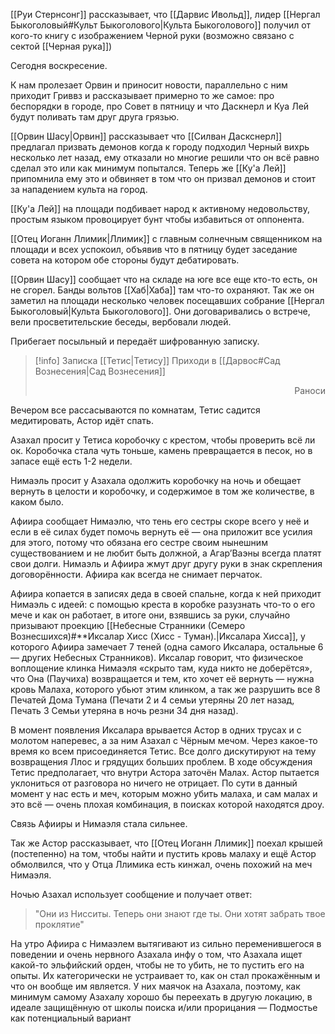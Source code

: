 [[Руи Стернсонг]] рассказывает, что [[Дарвис Ивольд]], лидер [[Нергал Быкоголовый#Культ Быкоголового|Культа Быкоголового]] получил от кого-то книгу с изображением Черной руки (возможно связано с сектой [[Черная рука]])

Сегодня воскресение.

К нам пролезает Орвин и приносит новости, параллельно с ним приходит Гриввз и рассказывает примерно то же самое: про беспорядки в городе, про Совет в пятницу и что Даскнерл и Куа Лей будут поливать там друг друга грязью.

[[Орвин Шасу|Орвин]] рассказывает что [[Силван Даскснерл]] предлагал  призвать демонов когда к городу подходил Черный вихрь несколько лет назад,  ему отказали но многие решили что он всё равно сделал это или как минимум попытался. Теперь же [[Ку'а Лей]] припомнила ему это и обвиняет в том что он призвал демонов и стоит за нападением культа на город.

[[Ку'а Лей]] на площади подбивает народ к активному недовольству, простым языком провоцирует бунт чтобы избавиться от оппонента.

[[Отец Иоганн Ллимик|Ллимик]]  с главным солнечным священником на площади и всех успокоил, объявив что в пятницу будет заседание совета на котором обе стороны будут дебатировать.

[[Орвин Шасу]]  сообщает что на складе на юге все еще кто-то есть, он не сгорел. Банды вольтов [[Хаб|Хаба]] там что-то охраняют.
Так же он заметил на площади несколько человек посещавших собрание [[Нергал Быкоголовый|Культа Быкоголового]].  Они договаривались о встрече, вели просветительские беседы, вербовали людей.

Прибегает посыльный и передаёт шифрованную записку.

> [!info] Записка [[Тетис|Тетису]] 
> Приходи в [[Дарвос#Сад Вознесения|Сад Вознесения]] 
> 								<p align="right">Раноси</p>

Вечером все рассасываются по комнатам, Тетис садится медитировать, Астор идёт спать.

Азахал просит у Тетиса коробочку с крестом, чтобы проверить всё ли ок. Коробочка стала чуть тоньше, камень превращается в песок, но в запасе ещё есть 1-2 недели.  

Нимаэль просит у Азахала одолжить коробочку на ночь и обещает вернуть в целости и коробочку, и содержимое в том же количестве, в каком было.  

Афиира сообщает Нимаэлю, что тень его сестры скоре всего у неё и если в её силах будет помочь вернуть её — она приложит все усилия для этого, потому что обязана его сестре своим нынешним существованием и не любит быть должной, а Агар’Ваэны всегда платят свои долги. Нимаэль и Афиира жмут друг другу руки в знак скрепления договорённости. Афиира как всегда не снимает перчаток.  

Афиира копается в записях деда в своей спальне, когда к ней приходит Нимаэль с идеей: с помощью креста в коробке разузнать что-то о его мече и как он работает, в итоге они, взявшись за руки, случайно призывают проекцию [[Небесные Странники (Семеро Вознесшихся)#**Иксалар Хисс (Хисс - Туман).|Иксалара Хисса]], у которого Афиира замечает 7 теней (одна самого Иксалара, остальные 6 — других Небесных Странников). Иксалар говорит, что физическое воплощение клинка Нимаэля «скрыто там, куда никто не доберётся», что Она (Паучиха) возвращается и тем, кто хочет её вернуть — нужна кровь Малаха, которого убьют этим клинком, а так же разрушить все 8 Печатей Дома Тумана (Печати 2 и 4 семьи утеряны 20 лет назад, Печать 3 Семьи утеряна в ночь резни 34 дня назад).  

В момент появления Иксалара врывается Астор в одних трусах и с молотом наперевес, а за ним Азахал с Чёрным мечом. Через какое-то время ко всем присоединяется Тетис. Все долго дискутируют на тему возвращения Ллос и грядущих больших проблем. В ходе обсуждения Тетис предполагает, что внутри Астора заточён Малах. Астор пытается уклониться от разговора но ничего не отрицает. По сути в данный момент у нас есть и меч, которым можно убить малаха, и сам малах и это всё — очень плохая комбинация, в поисках которой находятся дроу.  

Связь Афииры и Нимаэля стала сильнее.

Так же Астор рассказывает, что [[Отец Иоганн Ллимик]] поехал крышей (постепенно) на том, чтобы найти и пустить кровь малаху и ещё Астор обмолвился, что у Отца Ллимика есть кинжал, очень похожий на меч Нимаэля.  

Ночью Азахал использует сообщение и получает ответ:
> "Они из Нисситы. Теперь они знают где ты. Они хотят забрать твое проклятие"

На утро Афиира с Нимаэлем вытягивают из сильно переменившегося в поведении и очень нервного Азахала инфу о том, что Азахала ищет какой-то эльфийский орден, чтобы не то убить, не то пустить его на опыты. Их категорически не устраивает то, как он стал прокажённым и что он вообще им является. У них маячок на Азахала, поэтому, как минимум самому Азахалу хорошо бы переехать в другую локацию, в идеале защищённую от школы поиска и/или прорицания — Подмостье как потенциальный вариант

